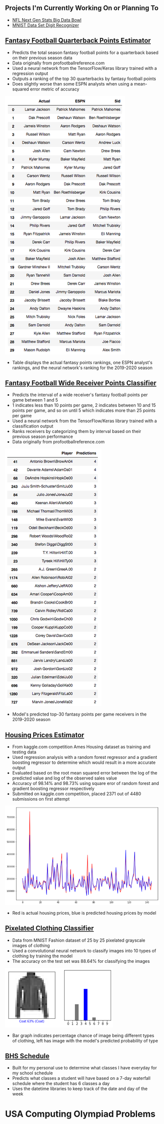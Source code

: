 ## Projects I'm Currently Working On or Planning To
* [NFL Next Gen Stats Big Data Bowl](https://www.kaggle.com/c/nfl-big-data-bowl-2021)
* [MNIST Data Set Digit Recognizer](https://www.kaggle.com/c/digit-recognizer)

## [Fantasy Football Quarterback Points Estimator](https://github.com/AskSid/Fantasy-Football-Regression)
* Predicts the total season fantasy football points for a quarterback based on their previous season data
* Data originally from profootballreference.com
* Used a neural network from the TensorFlow/Keras library trained with a regression output
* Outputs a ranking of the top 30 quarterbacks by fantasy football points
* Does slightly worse than some ESPN analysts when using a mean-squared error metric of accuracy

![](/images/fantasy_regression.png)
* Table displays the actual fantasy points rankings, one ESPN analyst's rankings, and the neural network's ranking for the 2019-2020 season

## [Fantasy Football Wide Receiver Points Classifier](https://github.com/AskSid/Fantasy-Football-Classification)
* Predicts the interval of a wide receiver's fantasy football points per game between 1 and 5
* 1 indicates less than 10 points per game, 2 indicates between 10 and 15 points per game, and so on until 5 which indicates more than 25 points per game
* Used a neural network from the TensorFlow/Keras library trained with a classification output
* Ranks receivers by categorizing them by interval based on their previous season performance
* Data originally from profootballreference.com

![](/images/fantasy_classifier.png)
* Model's predicted top-30 fantasy points per game receivers in the 2019-2020 season

## [Housing Prices Estimator](https://github.com/AskSid/Housing-Prices-Regression)
* From kaggle.com competition Ames Housing dataset as training and testing data
* Used regression analysis with a random forest regressor and a gradient boosting regressor to determine which would result in a more accurate output
* Evaluated based on the root mean squared error between the log of the predicted value and log of the observed sales value
* Accuracy of 98.14% and 98.73% using square eror of random forest and gradient boosting regressor respectively
* Submitted on kaggle.com competition, placed 2371 out of 4480 submissions on first attempt

![](/images/housing_prices.png)
* Red is actual housing prices, blue is predicted housing prices by model

## [Pixelated Clothing Classifier](https://github.com/AskSid/Clothing-Classifier)
* Data from MNIST Fashion dataset of 25 by 25 pixelated grayscale images of clothing
* Used a convolutional neural network to classify images into 10 types of clothing by training the model
* The accuracy on the test set was 88.64% for classifying the images

![](/images/clothing_classifier.png)
* Bar graph indicates percentage chance of image being different types of clothing, left has image with the model's predicted probability of type

## [BHS Schedule](https://github.com/AskSid/schedule_classes)
* Built for my personal use to determine what classes I have everyday for my school schedule
* Predicts what classes a student will have based on a 7-day waterfall schedule where the student has 6 classes a day
* Uses the datetime libraries to keep track of the date and day of the week

# USA Computing Olympiad Problems 


